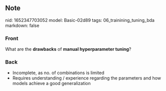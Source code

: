 ## Note
nid: 1652347703052
model: Basic-02d89
tags: 06_trainining_tuning_bda
markdown: false

### Front
What are the <b>drawbacks</b> of <b>manual hyperparameter
tuning</b>?

### Back
<ul><li>Incomplete, as no. of combinations is limited</li><li>Requires understanding / experience regarding the parameters and how models achieve a good generalization</li></ul>
